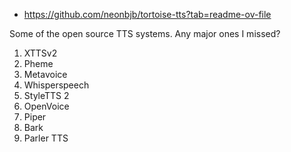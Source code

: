 
- https://github.com/neonbjb/tortoise-tts?tab=readme-ov-file

Some of the open source TTS systems. Any major ones I missed?

1. XTTSv2 
2. Pheme 
3. Metavoice 
4. Whisperspeech 
5. StyleTTS 2
6. OpenVoice
7. Piper
8. Bark
9. Parler TTS